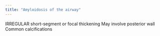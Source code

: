 ```yaml
---
title: "Amyloidosis of the airway"
---
```

IRREGULAR short-segment or focal thickening
May involve posterior wall
Common calcifications

